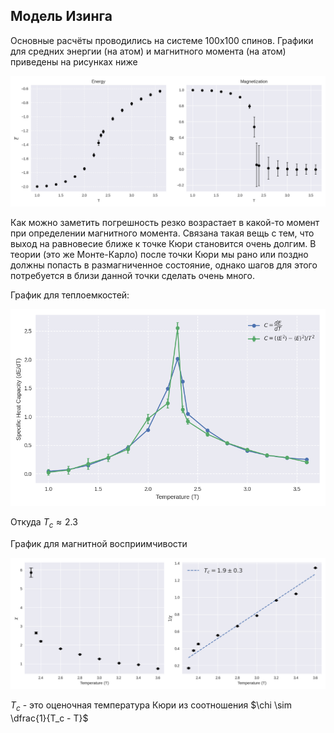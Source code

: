 ## Модель Изинга

Основные расчёты проводились на системе 100x100 спинов. Графики для средних энергии (на атом) и магнитного момента (на атом) приведены на рисунках ниже

![](./img/en_mag100.png)

Как можно заметить погрешность резко возрастает в какой-то момент при определении магнитного момента. Связана такая вещь с тем, что выход на равновесие ближе к точке Кюри становится очень долгим. В теории (это же Монте-Карло) после точки Кюри мы рано или поздно должны попасть в размагниченное состояние, однако шагов для этого потребуется в близи данной точки сделать очень много.


График для теплоемкостей:

![](./img/capacity.png)

Откуда $T_c \approx 2.3$

График для магнитной восприимчивости

![](./img/chi.png)

$T_c$ - это оценочная температура Кюри из соотношения $\chi \sim \dfrac{1}{T_c - T}$